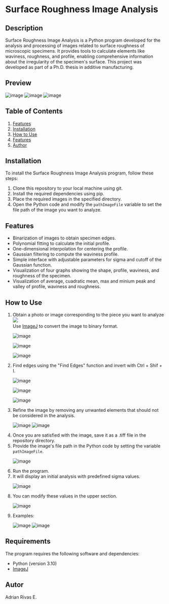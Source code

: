 <h1>Surface Roughness Image Analysis</h1>

<h2>Description</h2>
<p>Surface Roughness Image Analysis is a Python program developed for the analysis and processing of images related to surface roughness of microscopic specimens. It provides tools to calculate elements like waviness, roughness, and profile, enabling comprehensive information about the irregularity of the specimen's surface. This project was developed as part of a Ph.D. thesis in additive manufacturing.</p>

<h2>Preview</h2>

![image](https://github.com/AdrianRvzz/Surface-Roughness-Image-Analysis/assets/101829447/c325d639-684f-4dcb-ae5b-9881e3d7bd5a)
![image](https://github.com/AdrianRvzz/Surface-Roughness-Image-Analysis/assets/101829447/f12b49a1-5242-48a7-b1fb-42791ea1da95)
![image](https://github.com/AdrianRvzz/Surface-Roughness-Image-Analysis/assets/101829447/79c2c469-9712-4c97-9f3e-6c451df34ca0)


<h2>Table of Contents</h2>
    <ol>
        <li><a href="#features">Features</a></li>
        <li><a href="#installation">Installation</a></li>
        <li><a href="#how-to-use">How to Use</a></li>
        <li><a href="#requirements">Features</a></li>
        <li><a href="#author">Author</a></li>
    </ol>

 <h2 id="installation">Installation</h2>
    <p>To install the Surface Roughness Image Analysis program, follow these steps:</p>
    <ol>
        <li>Clone this repository to your local machine using git.</li>
        <li>Install the required dependencies using pip.</li>
        <li>Place the required images in the specified directory.</li>
        <li>Open the Python code and modify the <code>pathImageFile</code> variable to set the file path of the image you want
            to analyze.</li>
    </ol>
<h2 id="features">Features</h2>
<ul>
        <li>Binarization of images to obtain specimen edges.</li>
        <li>Polynomial fitting to calculate the initial profile.</li>
        <li>One-dimensional interpolation for centering the profile.</li>
        <li>Gaussian filtering to compute the waviness profile.</li>
        <li>Simple interface with adjustable parameters for sigma and cutoff of the Gaussian function.</li>
        <li>Visualization of four graphs showing the shape, profile, waviness, and roughness of the specimen.</li>
        <li>Visualization of average, cuadratic mean, max and minium peak and valley of profile, waviness and roughness.</li>    
</ul>

<h2 id="how-to-use">How to Use</h2>
<ol>
        <li>Obtain a photo or image corresponding to the piece you want to analyze 
         
<img src="https://github.com/AdrianRvzz/Surface-Roughness-Image-Analysis/assets/101829447/60498dd5-3c2e-4d3a-8ba4-ac36dc2b0a6c"> 







  
  </li>
        <li">Use 
<a href="https://imagej.nih.gov/ij/download.html">ImageJ</a>
       to convert the image to binary format.
          
![image](https://github.com/AdrianRvzz/Surface-Roughness-Image-Analysis/assets/101829447/ef8ecfad-ef39-402d-8d17-66b817a358f8)
        
![image](https://github.com/AdrianRvzz/Surface-Roughness-Image-Analysis/assets/101829447/c9c00c6f-4a7a-4163-8789-37fe94768ffe)
          
![image](https://github.com/AdrianRvzz/Surface-Roughness-Image-Analysis/assets/101829447/b82b2667-e07f-40c7-9c52-433a8cce3497)
  </li>
        <li>Find edges using the "Find Edges" function and invert with Ctrl + Shif + I.

![image](https://github.com/AdrianRvzz/Surface-Roughness-Image-Analysis/assets/101829447/749e5585-2684-42ec-9933-1be41d954406)
        
  
![image](https://github.com/AdrianRvzz/Surface-Roughness-Image-Analysis/assets/101829447/f92f1f64-79cb-4cc0-81c1-dbeb3967dff0)

![image](https://github.com/AdrianRvzz/Surface-Roughness-Image-Analysis/assets/101829447/3e3194a3-98cf-4012-b268-8f4bda12fe0f)

          
  </li>
      
  <li>Refine the image by removing any unwanted elements that should not be considered in the analysis.
  
![image](https://github.com/AdrianRvzz/Surface-Roughness-Image-Analysis/assets/101829447/628f814e-2219-454d-a027-fe1ef377a4da)
![image](https://github.com/AdrianRvzz/Surface-Roughness-Image-Analysis/assets/101829447/159f07df-8cad-4b22-8171-62b5af57b304)

          
  </li>
        <li>Once you are satisfied with the image, save it as a .tiff file in the repository directory.
          


  </li>
        <li>Provide the image's file path in the Python code by setting the variable <code>pathImageFile</code>.
          
![image](https://github.com/AdrianRvzz/Surface-Roughness-Image-Analysis/assets/101829447/f44d1a29-ae77-41ab-9145-7e17db6c65cf)
  </li>
        <li>Run the program.</li>
        <li>It will display an initial analysis with predefined sigma values.

![image](https://github.com/AdrianRvzz/Surface-Roughness-Image-Analysis/assets/101829447/56b91cc5-ed73-477c-8548-b7eab8933a90)
      
  </li>
        <li>You can modify these values in the upper section.

![image](https://github.com/AdrianRvzz/Surface-Roughness-Image-Analysis/assets/101829447/a137c654-0cb1-4803-a525-36ef054bbab1)

  </li>
        <li>Examples:
        
![image](https://github.com/AdrianRvzz/Surface-Roughness-Image-Analysis/assets/101829447/4a0bbfd9-d7c8-4269-abb4-dce47123fb14)
![image](https://github.com/AdrianRvzz/Surface-Roughness-Image-Analysis/assets/101829447/ca5ce0d9-76f2-40b5-bbeb-e4a772c99ea7)

</li>
    </ol>


  <h2 id="requirements">Requirements</h2>
    <p>The program requires the following software and dependencies:</p>
    <ul>
        <li>Python (version 3.10)</li>
        <li><a href="https://imagej.nih.gov/ij/download.html">ImageJ</a></li>
       
  </ul>



<h2>Autor</h2>
<p>Adrian Rivas E.</p>

